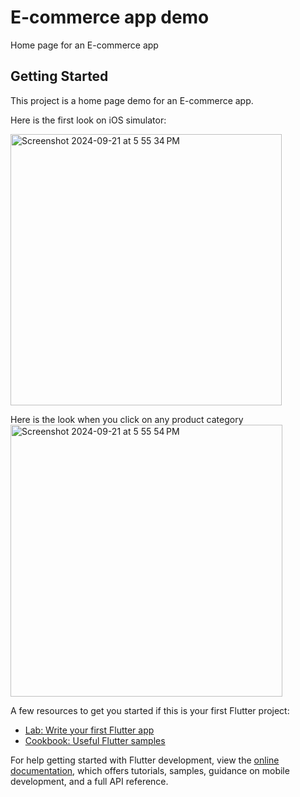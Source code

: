 # E-commerce app demo

Home page for an E-commerce app

## Getting Started

This project is a home page demo for an E-commerce app.

Here is the first look on iOS simulator:

<img width="434" alt="Screenshot 2024-09-21 at 5 55 34 PM" src="https://github.com/user-attachments/assets/5e4e98d8-5862-4c3d-b483-11a26390de73">

Here is the look when you click on any product category 
<img width="435" alt="Screenshot 2024-09-21 at 5 55 54 PM" src="https://github.com/user-attachments/assets/eba8344d-0fbd-416f-bc5c-a7689a96b49c">


A few resources to get you started if this is your first Flutter project:

- [Lab: Write your first Flutter app](https://docs.flutter.dev/get-started/codelab)
- [Cookbook: Useful Flutter samples](https://docs.flutter.dev/cookbook)

For help getting started with Flutter development, view the
[online documentation](https://docs.flutter.dev/), which offers tutorials,
samples, guidance on mobile development, and a full API reference.
